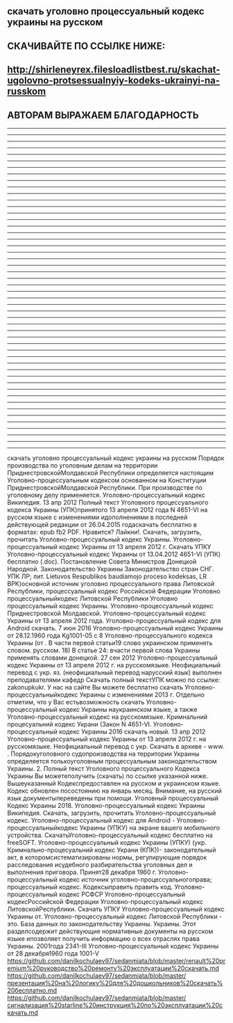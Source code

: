 скачать уголовно процессуальный кодекс украины на русском
--------------------------------------------------
СКАЧИВАЙТЕ ПО ССЫЛКЕ НИЖЕ:
--------------------------------------------------
http://shirleneyrex.filesloadlistbest.ru/skachat-ugolovno-protsessualnyiy-kodeks-ukrainyi-na-russkom
--------------------------------------------------
АВТОРАМ ВЫРАЖАЕМ БЛАГОДАРНОСТЬ
--------------------------------------------------
--------------------------------------------------
--------------------------------------------------
--------------------------------------------------
--------------------------------------------------
--------------------------------------------------
--------------------------------------------------
--------------------------------------------------
--------------------------------------------------
--------------------------------------------------
--------------------------------------------------
--------------------------------------------------
--------------------------------------------------
--------------------------------------------------
--------------------------------------------------
--------------------------------------------------
--------------------------------------------------
--------------------------------------------------
--------------------------------------------------
--------------------------------------------------
--------------------------------------------------
--------------------------------------------------
--------------------------------------------------
--------------------------------------------------
--------------------------------------------------
--------------------------------------------------
--------------------------------------------------
--------------------------------------------------
--------------------------------------------------
--------------------------------------------------
--------------------------------------------------
--------------------------------------------------
--------------------------------------------------
--------------------------------------------------
--------------------------------------------------
--------------------------------------------------
--------------------------------------------------
--------------------------------------------------
--------------------------------------------------
--------------------------------------------------
--------------------------------------------------
--------------------------------------------------
--------------------------------------------------
--------------------------------------------------
--------------------------------------------------
--------------------------------------------------
--------------------------------------------------
--------------------------------------------------
--------------------------------------------------
--------------------------------------------------
--------------------------------------------------
скачать уголовно процессуальный кодекс украины на русском Порядок производства по уголовным делам на территории ПриднестровскойМолдавской Республики определяется настоящим Уголовно-процессуальным кодексом основанном на Конституции ПриднестровскойМолдавской Республики. При производстве по уголовному делу применяется. Уголовно-процессуальный кодекс  Википедия. 13 апр 2012  Полный текст Уголовного процессуального кодекса Украины (УПК)принятого 13 апреля 2012 года N 4651-VI на русском языке с изменениями идополнениями в последней действующей редакции от 26.04.2015 годаскачать бесплатно в форматах: epub fb2 PDF. Нравится? Лайкни!. Скачать, загрузить, прочитать Уголовно-процессуальный кодекс Украины. Уголовно-процессуальный кодекс Украины от 13 апреля 2012 г. Скачать УПКУ Уголовно-процессуальный кодекс Украины от 13.04.2012 4651-VI (УПК) бесплатно (.doc). Постановление Совета Министров Донецкой Народной. Законодательство Украины  Законодательство стран СНГ. УПК ЛР; лит. Lietuvos Respublikos baudiamojo proceso kodeksas, LR BPK)основной источник уголовно процессуального права Литовской Республики, процессуальный кодекс Российской Федерации Уголовно процессуальныйкодекс Литовской Республики Уголовно процессуальный кодекс Украины. Уголовно-процессуальный кодекс Приднестровской Молдавской. Уголовно-процессуальный кодекс Украины от 13 апреля 2012 года. Уголовно-процессуальный кодекс для Android  скачать. 7 июн 2016  Уголовно-процессуальный кодекс Украины от 28.12.1960 года Kg1001-05 с 8 Уголовно-процессуального кодекса Украины (от . В части первой статьи19 слово украинском применять словом. русском. 18) В статье 24: вчасти первой слова Украины применять словами донецкой. 27 сен 2012  Уголовно-процессуальный кодекс Украины от 13 апреля 2012 г. на русскомязыке. Неофициальный перевод c укр. яз.  (неофициальный перевод нарусский язык) выполнен преподавателями кафедр  Скачать полный текстУПК можно по ссылке: zakonupkukr.
У нас на сайте Вы можете бесплатно скачать Уголовно-процессуальныйкодекс Украины с изменениями 2013 г. Отдельно отметим, что у Вас естьвозможность скачать Уголовно-процессуальный кодекс Украины наукраинском языке, а также Уголовно-процессуальный кодекс на русскомязыке. Кримнальний процесуальний кодекс Украни (Закон N 4651-VI. Уголовно-процессуальный кодекс Украины 2016 скачать новый. 13 апр 2012  Уголовно-процессуальный кодекс Украины от 13 апреля 2012 г. на русскомязыке. Неофициальный перевод c укр.  Скачать в архиве - www. . Порядокуголовного судопроизводства на территории Украины определяется толькоуголовным процессуальным законодательством Украины. 2. Полный текст Уголовного процессуального Кодекса Украины Вы можетеполучить (скачать) по ссылке указанной ниже. Вышеуказанный Кодекспредоставлен на русском и украинском языке. Кодекс обновлен посостоянию на январь месяц.  Внимание, на русский язык документыпереведены при помощи. Уголовный процессуальный Кодекс Украины 2018. Уголовно-процессуальный кодекс Украины  Википедия. Скачать, загрузить, прочитать Уголовно-процессуальный кодекс. Уголовно-процессуальный кодекс для Android - Уголовно-процессуальныйкодекс Украины (УПКУ) на экране вашего мобильного устройства. СкачатьУголовно-процессуальный кодекс бесплатно на freeSOFT. Уголовно-процессуальный кодекс Украины (УПКУ) (укр. Кримнально-процесуальний кодекс Украни (КПК))- законодательный акт, в которомсистематизированы нормы, регулирующие порядок расследования исудебного разбирательства уголовных дел и выполнения приговора. Принят28 декабря 1960 г. Уголовно-процессуальный кодекс  источник уголовно-процессуальногоправа; процессуальный кодекс. Кодексыправить  править код. Уголовно-процессуальный кодекс РСФСР  Уголовно-процессуальный кодексРоссийской Федерации  Уголовно-процессуальный кодекс ЛитовскойРеспублики. Скачать УПКУ Уголовно-процессуальный кодекс Украины от. Уголовно-процессуальный кодекс Литовской Республики - это. База данных по законодательству Украины.  Украины. Этот разделсодержит действующие нормативные документы на русском языке ипозволяет получить информацию о всех отраслях права Украины.  2001года 2341-III Уголовно-процессуальный кодекс Украины от 28 декабря1960 года 1001-V
https://github.com/danilkochulaev97/sedanmiata/blob/master/renault%20premium%20руководство%20ремонту%20эксплуатации%20скачать.md
https://github.com/danilkochulaev97/sedanmiata/blob/master/презентация%20на%20логику%20для%20дошкольников%20скачать%20бесплатно.md
https://github.com/danilkochulaev97/sedanmiata/blob/master/сигнализация%20starline%20инструкция%20по%20эксплуатации%20скачать.md